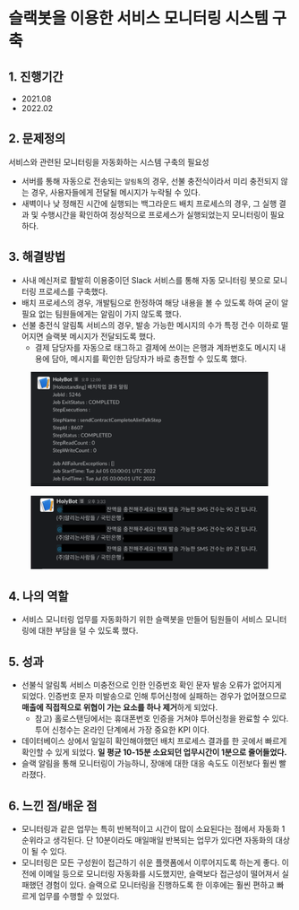 # 슬랙봇을 이용한 서비스 모니터링 시스템 구축

## 1. 진행기간

* 2021.08
* 2022.02

## 2. 문제정의

서비스와 관련된 모니터링을 자동화하는 시스템 구축의 필요성

* 서버를 통해 자동으로 전송되는 `알림톡`의 경우, 선불 충전식이라서 미리 충전되지 않는 경우, 사용자들에게 전달될 메시지가 누락될 수 있다.
* 새벽이나 낮 정해진 시간에 실행되는 백그라운드 배치 프로세스의 경우, 그 실행 결과 및 수행시간을 확인하여 정상적으로 프로세스가 실행되었는지 모니터링이 필요하다.

## 3. 해결방법

* 사내 메신저로 활발히 이용중이던 Slack 서비스를 통해 자동 모니터링 봇으로 모니터링 프로세스를 구축했다.
* 배치 프로세스의 경우, 개발팀으로 한정하여 해당 내용을 볼 수 있도록 하여 굳이 알필요 없는 팀원들에게는 알림이 가지 않도록 했다.
* 선불 충전식 알림톡 서비스의 경우, 발송 가능한 메시지의 수가 특정 건수 이하로 떨어지면 슬랙봇 메시지가 전달되도록 했다.
  * 결제 담당자를 자동으로 태그하고 결제에 쓰이는 은행과 계좌번호도 메시지 내용에 담아, 메시지를 확인한 담당자가 바로 충전할 수 있도록 했다.&#x20;

<figure><img src="../../.gitbook/assets/image (7) (10).png" alt=""><figcaption></figcaption></figure>

<figure><img src="../../.gitbook/assets/image (6) (1) (1).png" alt=""><figcaption></figcaption></figure>

## 4. 나의 역할

* 서비스 모니터링 업무를 자동화하기 위한 슬랙봇을 만들어 팀원들이 서비스 모니터링에 대한 부담을 덜 수 있도록 했다.

## 5. 성과

* 선불식 알림톡 서비스 미충전으로 인한 인증번호 확인 문자 발송 오류가 없어지게 되었다. 인증번호 문자 미발송으로 인해 투어신청에 실패하는 경우가 없어졌으므로 **매출에 직접적으로 위협이 가는 요소를 하나 제거**하게 되었다.
  * 참고) 홀로스탠딩에서는 휴대폰번호 인증을 거쳐야 투어신청을 완료할 수 있다. 투어 신청수는 온라인 단계에서 가장 중요한 KPI 이다.
* 데이터베이스 상에서 일일히 확인해야했던 배치 프로세스 결과를 한 곳에서 빠르게 확인할 수 있게 되었다. **일 평균 10-15분 소요되던 업무시간이 1분으로 줄어들었다.**
* 슬랙 알림을 통해 모니터링이 가능하니, 장애에 대한 대응 속도도 이전보다 훨씬 빨라졌다.

## 6. 느낀 점/배운 점

* 모니터링과 같은 업무는 특히 반복적이고 시간이 많이 소요된다는 점에서 자동화 1순위라고 생각된다. 단 10분이라도 매일매일 반복되는 업무가 있다면 자동화의 대상이 될 수 있다.
* 모니터링은 모든 구성원이 접근하기 쉬운 플랫폼에서 이루어지도록 하는게 좋다. 이전에 이메일 등으로 모니터링 자동화를 시도했지만, 슬랙보다 접근성이 떨어져서 실패했던 경험이 있다. 슬랙으로 모니터링을 진행하도록 한 이후에는 훨씬 편하고 빠르게 업무를 수행할 수 있었다.
